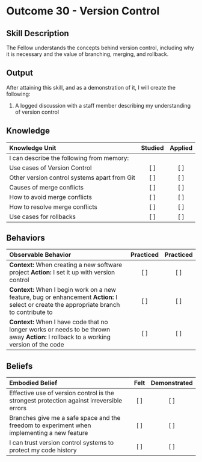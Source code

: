 # Outcome 30 - Version Control

**Skill Description**
----------
The Fellow understands the concepts behind version control, including why it is necessary and the value of branching, merging, and rollback.

Output
----------

After attaining this skill, and as a demonstration of it, I will create the following:

1. A logged discussion with a staff member describing my understanding of version control


## Knowledge

| Knowledge Unit   |      Studied      | Applied |
|:-------------|:------------------:|:--------:|
| I can describe the following from memory: | | |
| Use cases of Version Control | [ ] | [ ] |
| Other version control systems apart from Git | [ ] | [ ] |
| Causes of merge conflicts | [ ] | [ ] |
| How to avoid merge conflicts | [ ] | [ ] |
| How to resolve merge conflicts | [ ] | [ ] |
| Use cases for rollbacks | [ ] | [ ] |

## Behaviors

| Observable Behavior   |      Practiced      | Practiced |
|:-------------|:------------------:|:--------:|
| **Context:** When creating a new software project **Action:** I set it up with version control | [ ] | [ ] |
| **Context:** When I begin work on a new feature, bug or enhancement **Action:** I select or create the appropriate branch to contribute to | [ ] | [ ] |
| **Context:** When I have code that no longer works or needs to be thrown away **Action:** I rollback to a working version of the code | [ ] | [ ] |


## Beliefs

| Embodied Belief   |      Felt      | Demonstrated |
|:-------------|:------------------:|:--------:|
| Effective use of version control is the strongest protection against irreversible errors | [ ] | [ ] |
| Branches give me a safe space and the freedom to experiment when implementing a new feature | [ ] | [ ] |
| I can trust version control systems to protect my code history | [ ] | [ ] |
